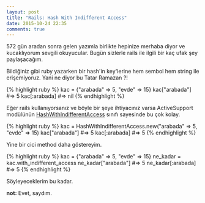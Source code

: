 ```yaml
---
layout: post
title: "Rails: Hash With Indifferent Access"
date: 2015-10-24 22:35
comments: true
---
```


572 gün aradan sonra gelen yazımla birlikte hepinize merhaba diyor ve kucaklıyorum sevgili okuyucular.
Bugün sizlerle rails ile ilgili bir kaç ufak şey paylaşacağım.

<!-- more -->

Bildiğiniz gibi ruby yazarken bir hash'in key'lerine hem sembol hem string ile erişemiyoruz. Yani ne diyor bu Tatar Ramazan ?!

{% highlight ruby %}
kac = {"arabada" => 5, "evde" => 15}
kac["arabada"] #=> 5
kac[:arabada] #=> nil
{% endhighlight %}

Eğer rails kullanıyorsanız ve böyle bir şeye ihtiyacınız varsa ActiveSupport modülünün [HashWithIndifferentAccess](https://github.com/rails/rails/blob/master/activesupport/lib/active_support/hash_with_indifferent_access.rb) sınıfı sayesinde bu çok kolay.

{% highlight ruby %}
kac = HashWithIndifferentAccess.new("arabada" => 5, "evde" => 15)
kac["arabada"] #=> 5
kac[:arabada] #=> 5
{% endhighlight %}

Yine bir cici method daha göstereyim. 

{% highlight ruby %}
kac = {"arabada" => 5, "evde" => 15}
ne_kadar = kac.with_indifferent_access
ne_kadar["arabada"] #=> 5
ne_kadar[:arabada] #=> 5
{% endhighlight %}

Söyleyeceklerim bu kadar.

**not:** Evet, saydım.

